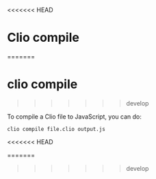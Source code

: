 <<<<<<< HEAD

# Clio compile

=======

# clio compile

> > > > > > > develop

To compile a Clio file to JavaScript, you can do:

```text
clio compile file.clio output.js
```

<<<<<<< HEAD

=======

> > > > > > > develop
